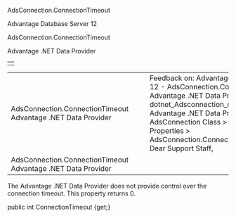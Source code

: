 AdsConnection.ConnectionTimeout




Advantage Database Server 12  

AdsConnection.ConnectionTimeout

Advantage .NET Data Provider

|  |
| --- |
|  |

|  |  |  |  |  |
| --- | --- | --- | --- | --- |
| AdsConnection.ConnectionTimeout  Advantage .NET Data Provider |  |  | Feedback on: Advantage Database Server 12 - AdsConnection.ConnectionTimeout Advantage .NET Data Provider dotnet\_Adsconnection\_connectiontimeout Advantage .NET Data Provider > AdsConnection Class > AdsConnection Properties > AdsConnection.ConnectionTimeout / Dear Support Staff, |  |
| AdsConnection.ConnectionTimeout  Advantage .NET Data Provider |  |  |  |  |

The Advantage .NET Data Provider does not provide control over the connection timeout. This property returns 0.

public int ConnectionTimeout {get;}